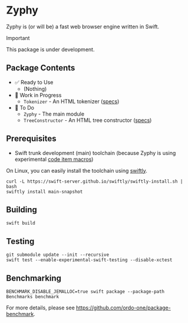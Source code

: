 # Zyphy

Zyphy is (or will be) a fast web browser engine written in Swift.

> [!IMPORTANT]
> This package is under development.

## Package Contents

- ✅ Ready to Use
  - (Nothing)
- 🚧 Work in Progress
  - `Tokenizer` - An HTML tokenizer ([specs](https://html.spec.whatwg.org/multipage/parsing.html#tokenization))
- 🥚 To Do
  - `Zyphy` - The main module
  - `TreeConstructor` - An HTML tree constructor ([specs](https://html.spec.whatwg.org/multipage/parsing.html#tree-construction))

## Prerequisites

- Swift trunk development (main) toolchain (because Zyphy is using experimental [code item macros](https://github.com/apple/swift-evolution/blob/main/visions/macros.md#macro-roles))

On Linux, you can easily install the toolchain using [swiftly](https://swift-server.github.io/swiftly/).

```shell
curl -L https://swift-server.github.io/swiftly/swiftly-install.sh | bash
swiftly install main-snapshot
```

## Building

```shell
swift build
```

## Testing

```shell
git submodule update --init --recursive
swift test --enable-experimental-swift-testing --disable-xctest
```

## Benchmarking

```shell
BENCHMARK_DISABLE_JEMALLOC=true swift package --package-path Benchmarks benchmark
```

For more details, please see https://github.com/ordo-one/package-benchmark.
